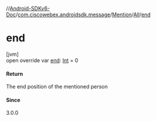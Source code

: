 //[Android-SDKv6-Doc](../../../../index.md)/[com.ciscowebex.androidsdk.message](../../index.md)/[Mention](../index.md)/[All](index.md)/[end](end.md)

# end

[jvm]\
open override var [end](end.md): [Int](https://kotlinlang.org/api/latest/jvm/stdlib/kotlin/-int/index.html) = 0

#### Return

The end position of the mentioned person

#### Since

3.0.0

